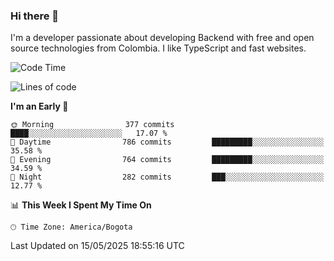 ### Hi there 👋

I'm a developer passionate about developing Backend with free and open source technologies from Colombia. I like TypeScript and fast websites.

<!--START_SECTION:waka-->
![Code Time](http://img.shields.io/badge/Code%20Time-5%2C305%20hrs%2012%20mins-blue)

![Lines of code](https://img.shields.io/badge/From%20Hello%20World%20I%27ve%20Written-5.1%20million%20lines%20of%20code-blue)

**I'm an Early 🐤** 

```text
🌞 Morning                377 commits         ████░░░░░░░░░░░░░░░░░░░░░   17.07 % 
🌆 Daytime                786 commits         █████████░░░░░░░░░░░░░░░░   35.58 % 
🌃 Evening                764 commits         █████████░░░░░░░░░░░░░░░░   34.59 % 
🌙 Night                  282 commits         ███░░░░░░░░░░░░░░░░░░░░░░   12.77 % 
```


📊 **This Week I Spent My Time On** 

```text
🕑︎ Time Zone: America/Bogota
```


 Last Updated on 15/05/2025 18:55:16 UTC
<!--END_SECTION:waka-->
